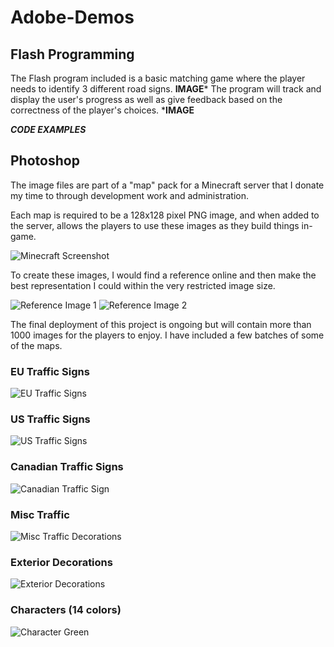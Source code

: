 # Adobe-Demos

## Flash Programming
The Flash program included is a basic matching game where the player needs to identify 3 different road signs. 
**IMAGE***
The program will track and display the user's progress as well as give feedback based on the correctness of the player's choices.
***IMAGE**

***CODE EXAMPLES***

## Photoshop
The image files are part of a "map" pack for a Minecraft server that I donate my time to through development work and administration.

Each map is required to be a 128x128 pixel PNG image, and when added to the server, allows the players to use these images as they build things in-game.

![Minecraft Screenshot](https://github.com/JJL0rtez/Adobe-Demos/assets/19676291/8e2de959-6a21-45f1-ab19-70a014c47562)

To create these images, I would find a reference online and then make the best representation I could within the very restricted image size.

![Reference Image 1](https://github.com/JJL0rtez/Adobe-Demos/assets/19676291/18ccc4a0-dedc-4ed7-8a7d-d5ea94ba1557)
![Reference Image 2](https://github.com/JJL0rtez/Adobe-Demos/assets/19676291/b5e5852e-41ad-4493-8721-10baa3d17017)

The final deployment of this project is ongoing but will contain more than 1000 images for the players to enjoy. I have included a few batches of some of the maps.

### EU Traffic Signs
![EU Traffic Signs](https://github.com/JJL0rtez/Adobe-Demos/assets/19676291/167be5bd-7c40-420e-943d-45e88ad88b51)
### US Traffic Signs
![US Traffic Signs](https://github.com/JJL0rtez/Adobe-Demos/assets/19676291/90add309-e1f3-4725-97f9-041c6d74bd77)
### Canadian Traffic Signs
![Canadian Traffic Sign](https://github.com/JJL0rtez/Adobe-Demos/assets/19676291/b79c7adf-a452-44b2-a2a2-b56235c4f7fa)
### Misc Traffic
![Misc Traffic Decorations](https://github.com/JJL0rtez/Adobe-Demos/assets/19676291/0bef813f-2d5d-4201-9ec0-911b8f696bd0)
### Exterior Decorations
![Exterior Decorations](https://github.com/JJL0rtez/Adobe-Demos/assets/19676291/433c65a9-9b73-47b1-bbcc-45bfb709662f)
### Characters (14 colors)
![Character Green](https://github.com/JJL0rtez/Adobe-Demos/assets/19676291/dd86a5e1-6db8-4f18-8a77-8290e3e1e4b2)
